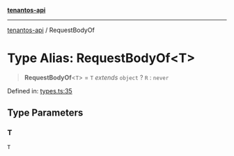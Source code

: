 [**tenantos-api**](../README.md)

***

[tenantos-api](../globals.md) / RequestBodyOf

# Type Alias: RequestBodyOf\<T\>

> **RequestBodyOf**\<`T`\> = `T` *extends* `object` ? `R` : `never`

Defined in: [types.ts:35](https://github.com/shadmanZero/tenantos-api/blob/1c7b7035084787c8e7500a348d67d47efa9ca53a/src/types.ts#L35)

## Type Parameters

### T

`T`
